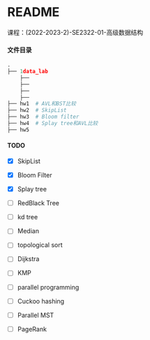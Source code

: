 # README

课程：(2022-2023-2)-SE2322-01-高级数据结构

#### 文件目录

```python
.
├── 1data_lab
	├──
	├──
	├──
	├──
├── hw1  # AVL和BST比较
├── hw2  # SkipList
├── hw3	 # Bloom filter
├── hw4	 # Splay tree和AVL比较
├── hw5
```



#### TODO

- [x] SkipList
- [x] Bloom Filter
- [x] Splay tree
- [ ] RedBlack Tree
- [ ] kd tree
- [ ] Median
- [ ] topological sort
- [ ] Dijkstra
- [ ] KMP
- [ ] parallel programming
- [ ] Cuckoo hashing
- [ ] Parallel MST
- [ ] PageRank

